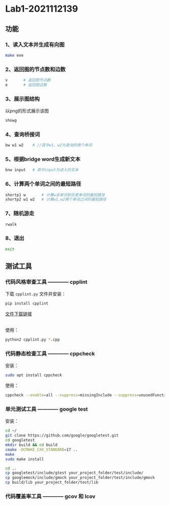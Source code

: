 # Lab1-2021112139

## 功能

### 1、读入文本并生成有向图

```bash
make exe
```

### 2、返回图的节点数和边数

```bash
v       # 返回图节点数
e       # 返回图边数
```

### 3、展示图结构

以png的形式展示该图

```bash
showg
```

### 4、查询桥接词

```bash
bw w1 w2    # //其中w1、w2为查询的两个单词
```

### 5、根据bridge word生成新文本

```bash
bnw input   # 其中input为读入的文本
```

### 6、计算两个单词之间的最短路径

```bash
shortp1 w       # 计算w该单词到任意单词的最短路径
shortp2 w1 w2   # 计算w1,w2两个单词之间的最短路径
```

### 7、随机游走

```bash
rwalk
```

### 8、退出

```bash
exit
```

## 测试工具

### 代码风格审查工具 ———— cpplint

下载 `cpplint.py` 文件并安装：

```bash
pip install cpplint
```

<div><a href="https://github.com/google/styleguide/blob/gh-pages/cpplint/cpplint.py">文件下载链接</a></div></br>

使用：

```bash
python2 cpplint.py *.cpp
```

### 代码静态检查工具 ———— cppcheck

安装：

```bash
sudo apt install cppcheck
```

使用：

```bash
cppcheck --enable=all --suppress=missingInclude --suppress=unusedFunction Lab1-2021112139/
```

### 单元测试工具 ———— google test

安装：

```bash
cd ~/
git clone https://github.com/google/googletest.git
cd googletest
mkdir build && cd build
cmake -DCMAKE_CXX_STANDARD=17 ..
make
sudo make install

cd ..
cp googletest/include/gtest your_project_folder/test/include/
cp googlemock/include/gmock your_project_folder/test/include/gmock
cp build/lib your_project_folder/test/lib
```

### 代码覆盖率工具 ———— gcov 和 lcov